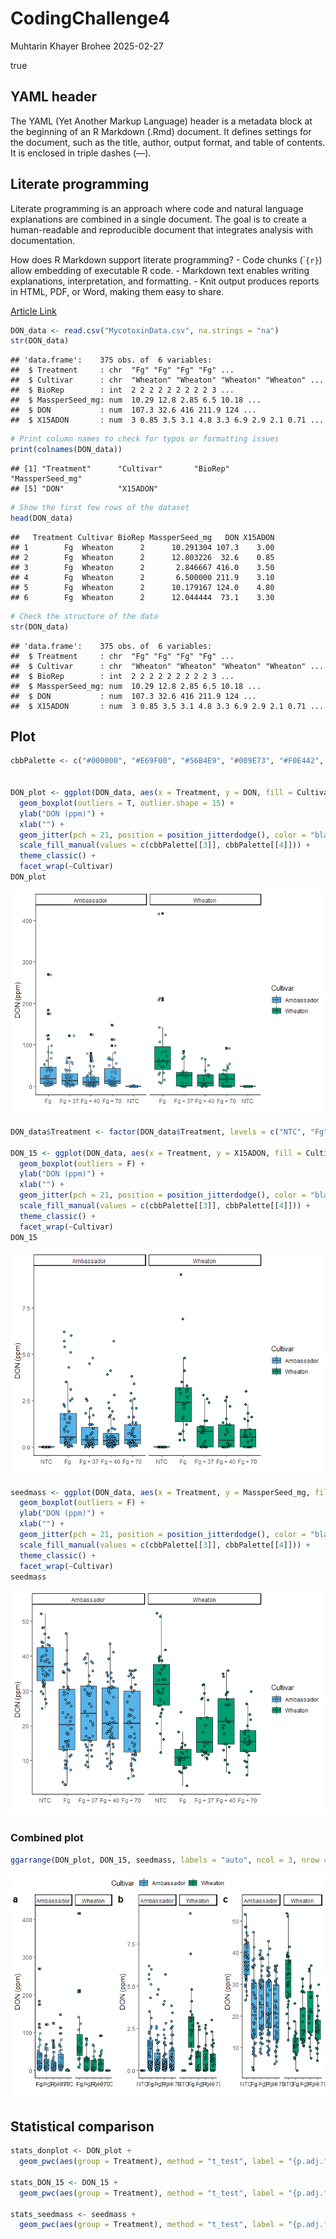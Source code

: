 CodingChallenge4
================
Muhtarin Khayer Brohee
2025-02-27

true

## **YAML header**

The YAML (Yet Another Markup Language) header is a metadata block at the
beginning of an R Markdown (.Rmd) document. It defines settings for the
document, such as the title, author, output format, and table of
contents. It is enclosed in triple dashes (—).

## **Literate programming**

Literate programming is an approach where code and natural language
explanations are combined in a single document. The goal is to create a
human-readable and reproducible document that integrates analysis with
documentation.

How does R Markdown support literate programming? - Code chunks
(\``{r}`) allow embedding of executable R code. - Markdown text enables
writing explanations, interpretation, and formatting. - Knit output
produces reports in HTML, PDF, or Word, making them easy to share.

[Article Link](https://pubmed.ncbi.nlm.nih.gov/34587775/)

``` r
DON_data <- read.csv("MycotoxinData.csv", na.strings = "na")
str(DON_data)
```

    ## 'data.frame':    375 obs. of  6 variables:
    ##  $ Treatment     : chr  "Fg" "Fg" "Fg" "Fg" ...
    ##  $ Cultivar      : chr  "Wheaton" "Wheaton" "Wheaton" "Wheaton" ...
    ##  $ BioRep        : int  2 2 2 2 2 2 2 2 2 3 ...
    ##  $ MassperSeed_mg: num  10.29 12.8 2.85 6.5 10.18 ...
    ##  $ DON           : num  107.3 32.6 416 211.9 124 ...
    ##  $ X15ADON       : num  3 0.85 3.5 3.1 4.8 3.3 6.9 2.9 2.1 0.71 ...

``` r
# Print column names to check for typos or formatting issues
print(colnames(DON_data))
```

    ## [1] "Treatment"      "Cultivar"       "BioRep"         "MassperSeed_mg"
    ## [5] "DON"            "X15ADON"

``` r
# Show the first few rows of the dataset
head(DON_data)
```

    ##   Treatment Cultivar BioRep MassperSeed_mg   DON X15ADON
    ## 1        Fg  Wheaton      2      10.291304 107.3    3.00
    ## 2        Fg  Wheaton      2      12.803226  32.6    0.85
    ## 3        Fg  Wheaton      2       2.846667 416.0    3.50
    ## 4        Fg  Wheaton      2       6.500000 211.9    3.10
    ## 5        Fg  Wheaton      2      10.179167 124.0    4.80
    ## 6        Fg  Wheaton      2      12.044444  73.1    3.30

``` r
# Check the structure of the data
str(DON_data)
```

    ## 'data.frame':    375 obs. of  6 variables:
    ##  $ Treatment     : chr  "Fg" "Fg" "Fg" "Fg" ...
    ##  $ Cultivar      : chr  "Wheaton" "Wheaton" "Wheaton" "Wheaton" ...
    ##  $ BioRep        : int  2 2 2 2 2 2 2 2 2 3 ...
    ##  $ MassperSeed_mg: num  10.29 12.8 2.85 6.5 10.18 ...
    ##  $ DON           : num  107.3 32.6 416 211.9 124 ...
    ##  $ X15ADON       : num  3 0.85 3.5 3.1 4.8 3.3 6.9 2.9 2.1 0.71 ...

## **Plot**

``` r
cbbPalette <- c("#000000", "#E69F00", "#56B4E9", "#009E73", "#F0E442", "#0072B2", "#D55E00", "#CC79A7")


DON_plot <- ggplot(DON_data, aes(x = Treatment, y = DON, fill = Cultivar)) +
  geom_boxplot(outliers = T, outlier.shape = 15) +
  ylab("DON (ppm)") +
  xlab("") +
  geom_jitter(pch = 21, position = position_jitterdodge(), color = "black", alpha = 0.6) + 
  scale_fill_manual(values = c(cbbPalette[[3]], cbbPalette[[4]])) +
  theme_classic() +
  facet_wrap(~Cultivar)
DON_plot
```

![](Challagne4_files/figure-gfm/data_plot-1.png)<!-- -->

``` r
DON_data$Treatment <- factor(DON_data$Treatment, levels = c("NTC", "Fg", "Fg + 37", "Fg + 40", "Fg + 70"))

DON_15 <- ggplot(DON_data, aes(x = Treatment, y = X15ADON, fill = Cultivar)) +
  geom_boxplot(outliers = F) +
  ylab("DON (ppm)") +
  xlab("") +
  geom_jitter(pch = 21, position = position_jitterdodge(), color = "black") + 
  scale_fill_manual(values = c(cbbPalette[[3]], cbbPalette[[4]])) +
  theme_classic() +
  facet_wrap(~Cultivar)
DON_15
```

![](Challagne4_files/figure-gfm/data_plot-2.png)<!-- -->

``` r
seedmass <- ggplot(DON_data, aes(x = Treatment, y = MassperSeed_mg, fill = Cultivar)) +
  geom_boxplot(outliers = F) +
  ylab("DON (ppm)") +
  xlab("") +
  geom_jitter(pch = 21, position = position_jitterdodge(), color = "black") + 
  scale_fill_manual(values = c(cbbPalette[[3]], cbbPalette[[4]])) +
  theme_classic() +
  facet_wrap(~Cultivar)
seedmass
```

![](Challagne4_files/figure-gfm/data_plot-3.png)<!-- -->

### **Combined plot**

``` r
ggarrange(DON_plot, DON_15, seedmass, labels = "auto", ncol = 3, nrow = 1, common.legend = T)
```

![](Challagne4_files/figure-gfm/combined_plot-1.png)<!-- -->

## **Statistical comparison**

``` r
stats_donplot <- DON_plot + 
  geom_pwc(aes(group = Treatment), method = "t_test", label = "{p.adj.format}{p.adj.signif}", p.adjust.method = "fdr")

stats_DON_15 <- DON_15 + 
  geom_pwc(aes(group = Treatment), method = "t_test", label = "{p.adj.format}{p.adj.signif}", p.adjust.method = "fdr")

stats_seedmass <- seedmass + 
  geom_pwc(aes(group = Treatment), method = "t_test", label = "{p.adj.format}{p.adj.signif}", p.adjust.method = "fdr")
```
